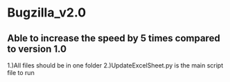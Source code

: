 # Bugzilla_v2.0
<h2> Able to increase the speed by 5 times compared to version 1.0</h2>
<h> 1.)All files should be in one folder </h>
<h> 2.)UpdateExcelSheet.py is the main script file to run </h>
